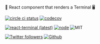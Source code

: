 🚀 React component that renders a Terminal 🖥

[![circle ci status](https://img.shields.io/circleci/build/github/bony2023/react-terminal)](https://circleci.com/gh/bony2023/react-terminal)
[![codecov](https://codecov.io/gh/bony2023/react-terminal/branch/master/graph/badge.svg)](https://codecov.io/gh/bony2023/react-terminal)

[![react-terminal (latest)](https://img.shields.io/npm/v/react-terminal/latest)](https://www.npmjs.com/package/react-terminal)
[![node](https://img.shields.io/node/v/react-terminal/latest)](https://www.npmjs.com/package/react-terminal)
![MIT](https://img.shields.io/npm/l/react-terminal)

[![Twitter followers](https://img.shields.io/twitter/follow/bony2023?label=Follow&style=social)](https://twitter.com/bony2023)
[![Github](https://img.shields.io/github/stars/bony2023/react-terminal?style=social)](https://github.com/bony2023/react-terminal)